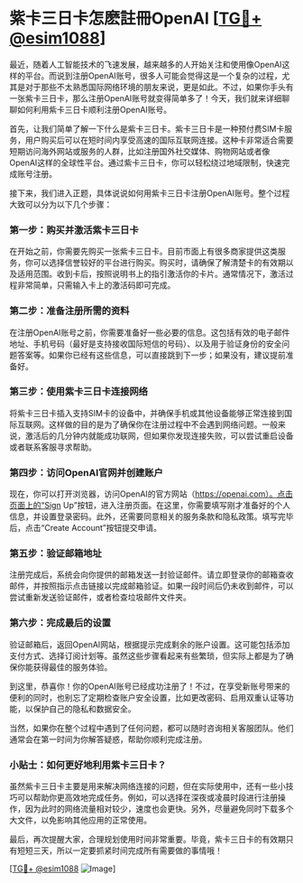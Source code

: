 # 紫卡三日卡怎麽註冊OpenAI [[TG💪+ @esim1088](https://t.me/s/esim1088)]

最近，随着人工智能技术的飞速发展，越来越多的人开始关注和使用像OpenAI这样的平台。而说到注册OpenAI账号，很多人可能会觉得这是一个复杂的过程，尤其是对于那些不太熟悉国际网络环境的朋友来说，更是如此。不过，如果你手头有一张紫卡三日卡，那么注册OpenAI账号就变得简单多了！今天，我们就来详细聊聊如何利用紫卡三日卡顺利注册OpenAI账号。

首先，让我们简单了解一下什么是紫卡三日卡。紫卡三日卡是一种预付费SIM卡服务，用户购买后可以在短时间内享受高速的国际互联网连接。这种卡非常适合需要短期访问海外网站或服务的人群，比如注册国外社交媒体、购物网站或者像OpenAI这样的全球性平台。通过紫卡三日卡，你可以轻松绕过地域限制，快速完成账号注册。

接下来，我们进入正题，具体说说如何用紫卡三日卡注册OpenAI账号。整个过程大致可以分为以下几个步骤：

### 第一步：购买并激活紫卡三日卡

在开始之前，你需要先购买一张紫卡三日卡。目前市面上有很多商家提供这类服务，你可以选择信誉较好的平台进行购买。购买时，请确保了解清楚卡的有效期以及适用范围。收到卡后，按照说明书上的指引激活你的卡片。通常情况下，激活过程非常简单，只需输入卡上的激活码即可完成。

### 第二步：准备注册所需的资料

在注册OpenAI账号之前，你需要准备好一些必要的信息。这包括有效的电子邮件地址、手机号码（最好是支持接收国际短信的号码）、以及用于验证身份的安全问题答案等。如果你已经有这些信息，可以直接跳到下一步；如果没有，建议提前准备好。

### 第三步：使用紫卡三日卡连接网络

将紫卡三日卡插入支持SIM卡的设备中，并确保手机或其他设备能够正常连接到国际互联网。这样做的目的是为了确保你在注册过程中不会遇到网络问题。一般来说，激活后的几分钟内就能成功联网，但如果你发现连接失败，可以尝试重启设备或者联系客服寻求帮助。

### 第四步：访问OpenAI官网并创建账户

现在，你可以打开浏览器，访问OpenAI的官方网站（https://openai.com）。点击页面上的“Sign Up”按钮，进入注册页面。在这里，你需要填写刚才准备好的个人信息，并设置登录密码。此外，还需要同意相关的服务条款和隐私政策。填写完毕后，点击“Create Account”按钮提交申请。

### 第五步：验证邮箱地址

注册完成后，系统会向你提供的邮箱发送一封验证邮件。请立即登录你的邮箱查收邮件，并按照指示点击链接以完成邮箱验证。如果一段时间后仍未收到邮件，可以尝试重新发送验证邮件，或者检查垃圾邮件文件夹。

### 第六步：完成最后的设置

验证邮箱后，返回OpenAI网站，根据提示完成剩余的账户设置。这可能包括添加支付方式、选择订阅计划等。虽然这些步骤看起来有些繁琐，但实际上都是为了确保你能获得最佳的服务体验。

到这里，恭喜你！你的OpenAI账号已经成功注册了！不过，在享受新账号带来的便利的同时，也别忘了定期检查账户安全设置，比如更改密码、启用双重认证等功能，以保护自己的隐私和数据安全。

当然，如果你在整个过程中遇到了任何问题，都可以随时咨询相关客服团队。他们通常会在第一时间为你解答疑惑，帮助你顺利完成注册。

### 小贴士：如何更好地利用紫卡三日卡？

虽然紫卡三日卡主要是用来解决网络连接的问题，但在实际使用中，还有一些小技巧可以帮助你更高效地完成任务。例如，可以选择在深夜或凌晨时段进行注册操作，因为此时的网络流量相对较少，速度也会更快。另外，尽量避免同时下载多个大文件，以免影响其他应用的正常使用。

最后，再次提醒大家，合理规划使用时间非常重要。毕竟，紫卡三日卡的有效期只有短短三天，所以一定要抓紧时间完成所有需要做的事情哦！

[[TG💪+ @esim1088](https://t.me/s/esim1088) ![Image](https://i.postimg.cc/4NQfJmqS/Snipaste-2025-05-13-00-14-12.png)]